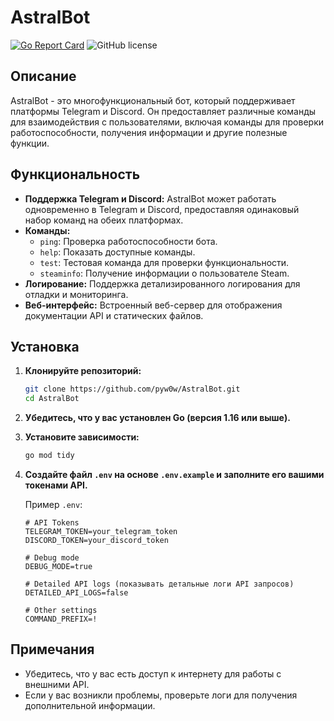 # AstralBot

[![Go Report Card](https://goreportcard.com/badge/github.com/pyw0w/AstralBot)](https://goreportcard.com/report/github.com/pyw0w/AstralBot)
![GitHub license](https://img.shields.io/github/license/pyw0w/AstralBot)

## Описание

AstralBot - это многофункциональный бот, который поддерживает платформы Telegram и Discord. Он предоставляет различные команды для взаимодействия с пользователями, включая команды для проверки работоспособности, получения информации и другие полезные функции.

## Функциональность

- **Поддержка Telegram и Discord:** AstralBot может работать одновременно в Telegram и Discord, предоставляя одинаковый набор команд на обеих платформах.
- **Команды:**
  - `ping`: Проверка работоспособности бота.
  - `help`: Показать доступные команды.
  - `test`: Тестовая команда для проверки функциональности.
  - `steaminfo`: Получение информации о пользователе Steam.
- **Логирование:** Поддержка детализированного логирования для отладки и мониторинга.
- **Веб-интерфейс:** Встроенный веб-сервер для отображения документации API и статических файлов.

## Установка

1. **Клонируйте репозиторий:**

    ```bash
    git clone https://github.com/pyw0w/AstralBot.git
    cd AstralBot
    ```

2. **Убедитесь, что у вас установлен Go (версия 1.16 или выше).**

3. **Установите зависимости:**

    ```bash
    go mod tidy
    ```

4. **Создайте файл `.env` на основе `.env.example` и заполните его вашими токенами API.**

    Пример `.env`:

    ```plaintext
    # API Tokens
    TELEGRAM_TOKEN=your_telegram_token
    DISCORD_TOKEN=your_discord_token

    # Debug mode
    DEBUG_MODE=true

    # Detailed API logs (показывать детальные логи API запросов)
    DETAILED_API_LOGS=false

    # Other settings
    COMMAND_PREFIX=!
    ```

## Примечания

- Убедитесь, что у вас есть доступ к интернету для работы с внешними API.
- Если у вас возникли проблемы, проверьте логи для получения дополнительной информации.
